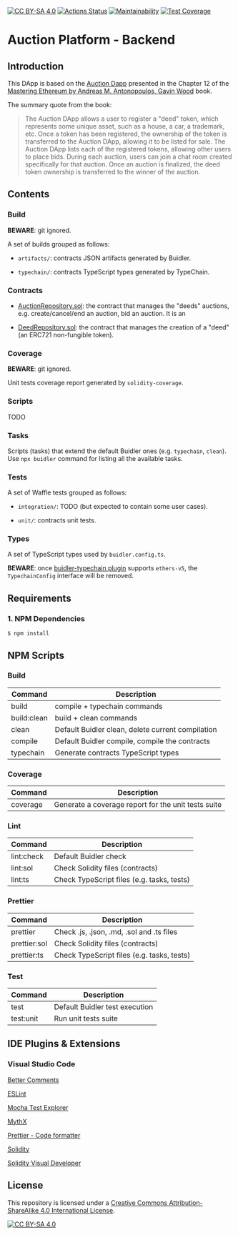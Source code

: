 [![CC BY-SA 4.0][cc-by-sa-shield]][cc-by-sa]
[![Actions Status](https://github.com/vnavascues/auction-platform/workflows/Build%20and%20Test/badge.svg)](https://github.com/vnavascues/auction-platform/actions)
[![Maintainability](https://api.codeclimate.com/v1/badges/91ffd4836661971bb1d2/maintainability)](https://codeclimate.com/github/vnavascues/auction-platform/maintainability)
[![Test Coverage](https://api.codeclimate.com/v1/badges/91ffd4836661971bb1d2/test_coverage)](https://codeclimate.com/github/vnavascues/auction-platform/test_coverage)

# Auction Platform - Backend

## Introduction

This DApp is based on the [Auction Dapp](https://github.com/ethereumbook/ethereumbook/blob/develop/12dapps.asciidoc) presented in the Chapter 12 of the [Mastering Ethereum by Andreas M. Antonopoulos, Gavin Wood](https://github.com/ethereumbook/ethereumbook) book.

The summary quote from the book:

> The Auction DApp allows a user to register a "deed" token, which represents some unique asset, such as a house, a car, a trademark, etc. Once a token has been registered, the ownership of the token is transferred to the Auction DApp, allowing it to be listed for sale. The Auction DApp lists each of the registered tokens, allowing other users to place bids. During each auction, users can join a chat room created specifically for that auction. Once an auction is finalized, the deed token ownership is transferred to the winner of the auction.

## Contents

### Build

**BEWARE**: git ignored.

A set of builds grouped as follows:

- `artifacts/`: contracts JSON artifacts generated by Buidler.

- `typechain/`: contracts TypeScript types generated by TypeChain.

### Contracts

- [AuctionRepository.sol](contracts/AuctionRepository.sol): the contract that manages the "deeds" auctions, e.g. create/cancel/end an auction, bid an auction. It is an

- [DeedRepository.sol](contracts/AuctionRepository.sol): the contract that manages the creation of a "deed" (an ERC721 non-fungible token).

### Coverage

**BEWARE**: git ignored.

Unit tests coverage report generated by `solidity-coverage`.

### Scripts

TODO

### Tasks

Scripts (tasks) that extend the default Buidler ones (e.g. `typechain`, `clean`). Use `npx buidler` command for listing all the available tasks.

### Tests

A set of Waffle tests grouped as follows:

- `integration/`: TODO (but expected to contain some user cases).

- `unit/`: contracts unit tests.

### Types

A set of TypeScript types used by `buidler.config.ts`.

**BEWARE**: once [buidler-typechain plugin](https://github.com/rhlsthrm/buidler-typechain/pull/4) supports `ethers-v5`, the `TypechainConfig` interface will be removed.

## Requirements

### 1. NPM Dependencies

```shell
$ npm install
```

## NPM Scripts

### Build

| Command     | Description                                       |
| ----------- | ------------------------------------------------- |
| build       | compile + typechain commands                      |
| build:clean | build + clean commands                            |
| clean       | Default Buidler clean, delete current compilation |
| compile     | Default Buidler compile, compile the contracts    |
| typechain   | Generate contracts TypeScript types               |

### Coverage

| Command  | Description                                         |
| -------- | --------------------------------------------------- |
| coverage | Generate a coverage report for the unit tests suite |

### Lint

| Command    | Description                                |
| ---------- | ------------------------------------------ |
| lint:check | Default Buidler check                      |
| lint:sol   | Check Solidity files (contracts)           |
| lint:ts    | Check TypeScript files (e.g. tasks, tests) |

### Prettier

| Command      | Description                                |
| ------------ | ------------------------------------------ |
| prettier     | Check .js, .json, .md, .sol and .ts files  |
| prettier:sol | Check Solidity files (contracts)           |
| prettier:ts  | Check TypeScript files (e.g. tasks, tests) |

### Test

| Command   | Description                    |
| --------- | ------------------------------ |
| test      | Default Buidler test execution |
| test:unit | Run unit tests suite           |

## IDE Plugins & Extensions

### Visual Studio Code

[Better Comments](https://marketplace.visualstudio.com/items?itemName=aaron-bond.better-comments)

[ESLint](https://marketplace.visualstudio.com/items?itemName=dbaeumer.vscode-eslint)

[Mocha Test Explorer](https://marketplace.visualstudio.com/items?itemName=hbenl.vscode-mocha-test-adapter)

[MythX](https://marketplace.visualstudio.com/items?itemName=MythX.mythxvsc)

[Prettier - Code formatter](https://marketplace.visualstudio.com/items?itemName=esbenp.prettier-vscode)

[Solidity](https://marketplace.visualstudio.com/items?itemName=JuanBlanco.solidity)

[Solidity Visual Developer](https://marketplace.visualstudio.com/items?itemName=tintinweb.solidity-visual-auditor)

## License

This repository is licensed under a
[Creative Commons Attribution-ShareAlike 4.0 International License][cc-by-sa].

[![CC BY-SA 4.0][cc-by-sa-image]][cc-by-sa]

[cc-by-sa]: http://creativecommons.org/licenses/by-sa/4.0/
[cc-by-sa-image]: https://licensebuttons.net/l/by-sa/4.0/88x31.png
[cc-by-sa-shield]: https://img.shields.io/badge/License-CC%20BY--SA%204.0-lightgrey.svg
